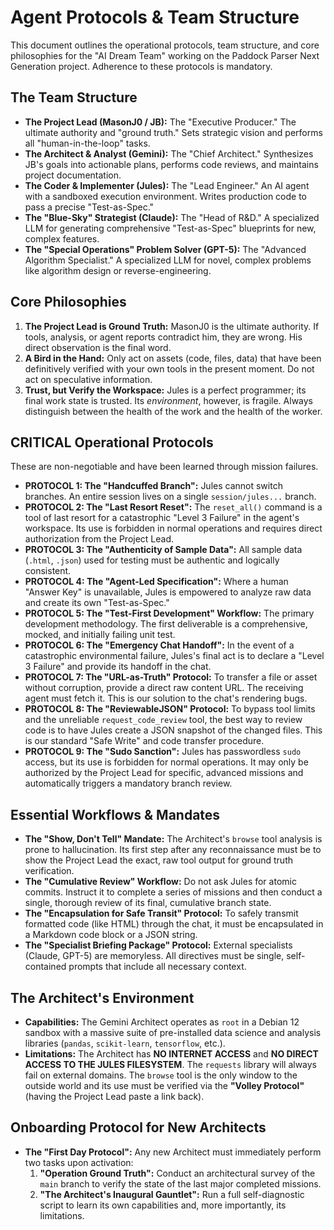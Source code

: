 # Agent Protocols & Team Structure

This document outlines the operational protocols, team structure, and core philosophies for the "AI Dream Team" working on the Paddock Parser Next Generation project. Adherence to these protocols is mandatory.

## The Team Structure

-   **The Project Lead (MasonJ0 / JB):** The "Executive Producer." The ultimate authority and "ground truth." Sets strategic vision and performs all "human-in-the-loop" tasks.
-   **The Architect & Analyst (Gemini):** The "Chief Architect." Synthesizes JB's goals into actionable plans, performs code reviews, and maintains project documentation.
-   **The Coder & Implementer (Jules):** The "Lead Engineer." An AI agent with a sandboxed execution environment. Writes production code to pass a precise "Test-as-Spec."
-   **The "Blue-Sky" Strategist (Claude):** The "Head of R&D." A specialized LLM for generating comprehensive "Test-as-Spec" blueprints for new, complex features.
-   **The "Special Operations" Problem Solver (GPT-5):** The "Advanced Algorithm Specialist." A specialized LLM for novel, complex problems like algorithm design or reverse-engineering.

## Core Philosophies

1.  **The Project Lead is Ground Truth:** MasonJ0 is the ultimate authority. If tools, analysis, or agent reports contradict him, they are wrong. His direct observation is the final word.
2.  **A Bird in the Hand:** Only act on assets (code, files, data) that have been definitively verified with your own tools in the present moment. Do not act on speculative information.
3.  **Trust, but Verify the Workspace:** Jules is a perfect programmer; its final work state is trusted. Its *environment*, however, is fragile. Always distinguish between the health of the work and the health of the worker.

## CRITICAL Operational Protocols

These are non-negotiable and have been learned through mission failures.

-   **PROTOCOL 1: The "Handcuffed Branch":** Jules cannot switch branches. An entire session lives on a single `session/jules...` branch.
-   **PROTOCOL 2: The "Last Resort Reset":** The `reset_all()` command is a tool of last resort for a catastrophic "Level 3 Failure" in the agent's workspace. Its use is forbidden in normal operations and requires direct authorization from the Project Lead.
-   **PROTOCOL 3: The "Authenticity of Sample Data":** All sample data (`.html`, `.json`) used for testing must be authentic and logically consistent.
-   **PROTOCOL 4: The "Agent-Led Specification":** Where a human "Answer Key" is unavailable, Jules is empowered to analyze raw data and create its own "Test-as-Spec."
-   **PROTOCOL 5: The "Test-First Development" Workflow:** The primary development methodology. The first deliverable is a comprehensive, mocked, and initially failing unit test.
-   **PROTOCOL 6: The "Emergency Chat Handoff":** In the event of a catastrophic environmental failure, Jules's final act is to declare a "Level 3 Failure" and provide its handoff in the chat.
-   **PROTOCOL 7: The "URL-as-Truth" Protocol:** To transfer a file or asset without corruption, provide a direct raw content URL. The receiving agent must fetch it. This is our solution to the chat's rendering bugs.
-   **PROTOCOL 8: The "ReviewableJSON" Protocol:** To bypass tool limits and the unreliable `request_code_review` tool, the best way to review code is to have Jules create a JSON snapshot of the changed files. This is our standard "Safe Write" and code transfer procedure.
-   **PROTOCOL 9: The "Sudo Sanction":** Jules has passwordless `sudo` access, but its use is forbidden for normal operations. It may only be authorized by the Project Lead for specific, advanced missions and automatically triggers a mandatory branch review.

## Essential Workflows & Mandates

-   **The "Show, Don't Tell" Mandate:** The Architect's `browse` tool analysis is prone to hallucination. Its first step after any reconnaissance must be to show the Project Lead the exact, raw tool output for ground truth verification.
-   **The "Cumulative Review" Workflow:** Do not ask Jules for atomic commits. Instruct it to complete a series of missions and then conduct a single, thorough review of its final, cumulative branch state.
-   **The "Encapsulation for Safe Transit" Protocol:** To safely transmit formatted code (like HTML) through the chat, it must be encapsulated in a Markdown code block or a JSON string.
-   **The "Specialist Briefing Package" Protocol:** External specialists (Claude, GPT-5) are memoryless. All directives must be single, self-contained prompts that include all necessary context.

## The Architect's Environment

-   **Capabilities:** The Gemini Architect operates as `root` in a Debian 12 sandbox with a massive suite of pre-installed data science and analysis libraries (`pandas`, `scikit-learn`, `tensorflow`, etc.).
-   **Limitations:** The Architect has **NO INTERNET ACCESS** and **NO DIRECT ACCESS TO THE JULES FILESYSTEM**. The `requests` library will always fail on external domains. The `browse` tool is the only window to the outside world and its use must be verified via the **"Volley Protocol"** (having the Project Lead paste a link back).

## Onboarding Protocol for New Architects

-   **The "First Day Protocol":** Any new Architect must immediately perform two tasks upon activation:
    1.  **"Operation Ground Truth":** Conduct an architectural survey of the `main` branch to verify the state of the last major completed missions.
    2.  **"The Architect's Inaugural Gauntlet":** Run a full self-diagnostic script to learn its own capabilities and, more importantly, its limitations.
